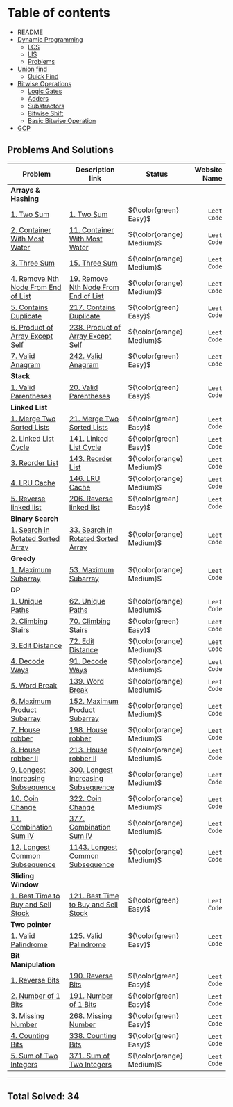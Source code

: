 # Table of contents

* [README](README.md)
* [Dynamic Programming](Algorithms/dp/dynamic-programming.md)
  * [LCS](Algorithms/dp/lcs/lcs.md)
  * [LIS](Algorithms/dp/lis/lis.md)
  * [Problems](Algorithms/dp/problems.md)
* [Union find](Algorithms/union\_find/dynamic\_connectivity.md)
  * [Quick Find](Algorithms/union\_find/quick\_find.md)
* [Bitwise Operations](Algorithms/bitwise\_operations/introduction.md)
  * [Logic Gates](Algorithms/bitwise\_operations/logic\_gates.md)
  * [Adders](Algorithms/bitwise\_operations/half\_and\_full\_adder.md)
  * [Substractors](Algorithms/bitwise\_operations/half\_and\_full\_substractor.md)
  * [Bitwise Shift](Algorithms/bitwise\_operations/bitwise\_shift.md)
  * [Basic Bitwise Operation](Algorithms/bitwise_operations/bitwise_operations.md)
* [GCP](GCP/index.md)

## Problems And Solutions

|Problem           |  Description link             |       Status              |   Website Name   |
|-------------------|-------------------------------|---------------------------|-----------------:|
| **Arrays & Hashing**     |                        |                           |                  |
|[1. Two Sum](problems-and-solutions/leet-code-1/solution.md) | [1. Two Sum](https://leetcode.com/problems/two-sum/)  | ${\color{green} Easy}$ |`Leet Code`|
|[2. Container With Most Water](problems-and-solutions/leet-code-11/solution.md) | [11. Container With Most Water](https://leetcode.com/problems/container-with-most-water/) | ${\color{orange} Medium}$| `Leet Code`|
|[3. Three Sum](./problems-and-solutions/leet-code-15/solution.md)| [15. Three Sum](https://leetcode.com/problems/3sum/)| ${\color{orange} Medium}$| `Leet Code`|
|[4. Remove Nth Node From End of List](problems-and-solutions/leet-code-19/solution.md)|[19. Remove Nth Node From End of List](https://leetcode.com/problems/remove-nth-node-from-end-of-list/)|${\color{orange} Medium}$|`Leet Code`|
|[5. Contains Duplicate](problems-and-solutions/leet-code-217/solution.md)|[217. Contains Duplicate](https://leetcode.com/problems/contains-duplicate/)|${\color{green} Easy}$|`Leet Code`|
|[6. Product of Array Except Self](problems-and-solutions/leet-code-238/solution.md)|[238. Product of Array Except Self](https://leetcode.com/problems/product-of-array-except-self/)|${\color{orange} Medium}$|`Leet Code`|
|[7. Valid Anagram](problems-and-solutions/leet-code-242/solution.md)|[242. Valid Anagram](https://leetcode.com/problems/valid-anagram/)|${\color{green} Easy}$|`Leet Code`|
|**Stack**        |                               |                         |                     |
|[1. Valid Parentheses](problems-and-solutions/leet-code-20/solution.md)|[20. Valid Parentheses](https://leetcode.com/problems/valid-parentheses/)|${\color{green} Easy}$ |`Leet Code`|
| **Linked List**        |                               |                         |                     |
|[1. Merge Two Sorted Lists](problems-and-solutions/leet-code-21/solution.md)|[21. Merge Two Sorted Lists](https://leetcode.com/problems/merge-two-sorted-lists/)|${\color{green} Easy}$ |`Leet Code`|
|[2. Linked List Cycle](problems-and-solutions/leet-code-141/solution.md)|[141. Linked List Cycle](https://leetcode.com/problems/linked-list-cycle/)|${\color{green} Easy}$ |`Leet Code`|
|[3. Reorder List](problems-and-solutions/leet-code-143/solution.md)|[143. Reorder List](https://leetcode.com/problems/reorder-list/)|${\color{orange} Medium}$ |`Leet Code`|
|[4. LRU Cache](./problems-and-solutions/leet-code-146/solution.md)|[146. LRU Cache](https://leetcode.com/problems/lru-cache/)|${\color{orange} Medium}$ |`Leet Code`|
|[5. Reverse linked list](problems-and-solutions/leet-code-206/solution.md)|[206. Reverse linked list](https://leetcode.com/problems/reverse-linked-list/)|${\color{green} Easy}$ |`Leet Code`|
|**Binary Search**        |                               |                         |                     |
|[1. Search in Rotated Sorted Array](problems-and-solutions/leet-code-33/solution.md)|[33. Search in Rotated Sorted Array](https://leetcode.com/problems/search-in-rotated-sorted-array/)|${\color{orange} Medium}$ |`Leet Code`|
|**Greedy**        |                               |                         |                     |
|[1. Maximum Subarray](problems-and-solutions/leet-code-53/solution.md)|[53. Maximum Subarray](https://leetcode.com/problems/maximum-subarray/)|${\color{orange} Medium}$ |`Leet Code`|
|**DP**        |                               |                         |                     |
|[1. Unique Paths](problems-and-solutions/leet-code-62/solution.md)|[62. Unique Paths](https://leetcode.com/problems/unique-paths)|${\color{orange} Medium}$ |`Leet Code`|
|[2. Climbing Stairs](problems-and-solutions/leet-code-70/solution.md)|[70. Climbing Stairs](https://leetcode.com/problems/climbing-stairs/)|${\color{green} Easy}$ |`Leet Code`|
|[3. Edit Distance](problems-and-solutions/leet-code-72/solution.md)|[72. Edit Distance](https://leetcode.com/problems/edit-distance/)|${\color{orange} Medium}$ |`Leet Code`|
|[4. Decode Ways](problems-and-solutions/leet-code-91/solution.md)|[91. Decode Ways](https://leetcode.com/problems/decode-ways/)|${\color{orange} Medium}$ |`Leet Code`|
|[5. Word Break](problems-and-solutions/leet-code-139/solution.md)|[139. Word Break](https://leetcode.com/problems/word-break/)|${\color{orange} Medium}$ |`Leet Code`|
|[6. Maximum Product Subarray](problems-and-solutions/leet-code-152/solution.md)|[152. Maximum Product Subarray](https://leetcode.com/problems/maximum-product-subarray/)|${\color{orange} Medium}$ |`Leet Code`|
|[7. House robber](problems-and-solutions/leet-code-198/solution.md)|[198. House robber](https://leetcode.com/problems/house-robber/)|${\color{orange} Medium}$ |`Leet Code`|
|[8. House robber II](problems-and-solutions/leet-code-213/solution.md)|[213. House robber II](https://leetcode.com/problems/house-robber-ii/)|${\color{orange} Medium}$ |`Leet Code`|
| [9. Longest Increasing Subsequence](problems-and-solutions/leet-code-300/solution.md)|[300. Longest Increasing Subsequence](https://leetcode.com/problems/longest-increasing-subsequence/)|${\color{orange} Medium}$ |`Leet Code`|
| [10. Coin Change](problems-and-solutions/leet-code-322/solution.md)|[322. Coin Change](https://leetcode.com/problems/coin-change/)|${\color{orange} Medium}$ |`Leet Code`|
| [11. Combination Sum IV](problems-and-solutions/leet-code-377/solution.md)|[377. Combination Sum IV](https://leetcode.com/problems/combination-sum-iv/)|${\color{orange} Medium}$ |`Leet Code`|
| [12. Longest Common Subsequence](problems-and-solutions/leet-code-1143/solution.md)|[1143. Longest Common Subsequence](https://leetcode.com/problems/longest-common-subsequence/)|${\color{orange} Medium}$ |`Leet Code`|
| **Sliding Window**        |                               |                         |                     |
|[1. Best Time to Buy and Sell Stock](problems-and-solutions/leet-code-121/solution.md)|[121. Best Time to Buy and Sell Stock](https://leetcode.com/problems/best-time-to-buy-and-sell-stock/)|${\color{green} Easy}$ |`Leet Code`|
| **Two pointer**        |                               |                         |                     |
|[1. Valid Palindrome](problems-and-solutions/leet-code-125/solution.md)|[125. Valid Palindrome](https://leetcode.com/problems/valid-palindrome/)|${\color{green} Easy}$ |`Leet Code`|
| **Bit Manipulation**        |                               |                         |                     |
|[1. Reverse Bits](problems-and-solutions/leet-code-190/solution.md)|[190. Reverse Bits](https://leetcode.com/problems/reverse-bits/)|${\color{green} Easy}$ |`Leet Code`|
|[2.  Number of 1 Bits](problems-and-solutions/leet-code-191/solution.md)|[191.  Number of 1 Bits](https://leetcode.com/problems/number-of-1-bits/)|${\color{green} Easy}$ |`Leet Code`|
|[3. Missing Number](problems-and-solutions/leet-code-268/solution.md)|[268. Missing Number](https://leetcode.com/problems/missing-number/)|${\color{green} Easy}$ |`Leet Code`|
|[4. Counting Bits](problems-and-solutions/leet-code-338/solution.md)|[338. Counting Bits](https://leetcode.com/problems/counting-bits/)|${\color{green} Easy}$ |`Leet Code`|
|[5. Sum of Two Integers](problems-and-solutions/leet-code-371/solution.md)|[371. Sum of Two Integers](https://leetcode.com/problems/sum-of-two-integers/)|${\color{orange} Medium}$ |`Leet Code`|
--------------------------------------------------------------------------------------------------------------------------------------------
## Total Solved: 34

